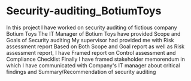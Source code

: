 # Security-auditing_BotiumToys
In this project I have worked on security auditing of fictious company Botium Toys
The IT Manager of Botium Toys have provided Scope and Goals of Security auditing
My supervisor had provided me with Risk assessment report
Based on Both Scope and Goal report as well as Risk assessment report, I have Framed report on Control assessment and Compliance Checklist
Finally I have framed stakeholder memorendum in which I have communicated with Company's IT manager about critical findings and Summary/Recommendation of security auditing
